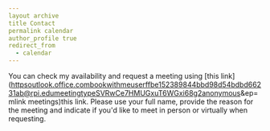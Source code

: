 ```yaml
---
layout archive
title Contact
permalink calendar
author_profile true
redirect_from
  - calendar
---
```


You can check my availability and request a meeting using [this link](httpsoutlook.office.combookwithmeuserffbe152389844bbd98d54bdbd66231ab@rpi.edumeetingtypeSVRwCe7HMUGxuT6WGxi68g2anonymous&ep=mlink meetings)this link. Please use your full name, provide the reason for the meeting and indicate if you'd like to meet in person or virtually when requesting.
